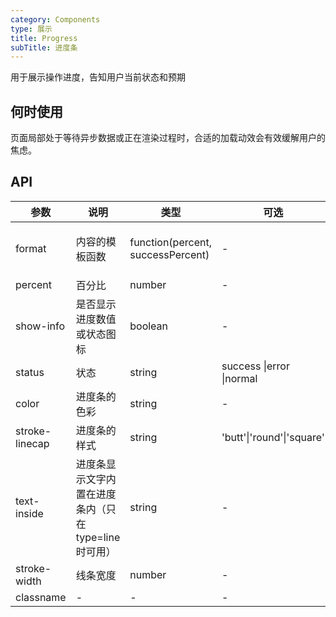 ```yaml
---
category: Components
type: 展示
title: Progress 
subTitle: 进度条
---
```

用于展示操作进度，告知用户当前状态和预期

## 何时使用
页面局部处于等待异步数据或正在渲染过程时，合适的加载动效会有效缓解用户的焦虑。


## API
| 参数           | 说明                                                  | 类型                              | 可选                      | 默认值                   |
| -------------- | ----------------------------------------------------- | --------------------------------- | ------------------------- | ------------------------ |
| format         | 内容的模板函数                                        | function(percent, successPercent) | -                         | (percent) => percent + % |
| percent        | 百分比                                                | number                            | -                         | 0                        |
| show-info      | 是否显示进度数值或状态图标                            | boolean                           | -                         | true                     |
| status         | 状态                                                  | string                            | success \|error \|normal  | normal                   |
| color          | 进度条的色彩                                          | string                            | -                         | -                        |
| stroke-linecap | 进度条的样式                                          | string                            | 'butt'\|'round'\|'square' | round                    |
| text-inside    | 进度条显示文字内置在进度条内（只在 type=line 时可用） | string                            | -                         | -                        |
| stroke-width   | 线条宽度                                              | number                            | -                         | -                        |
| classname      | -                                                     | -                                 | -                         | -                        |